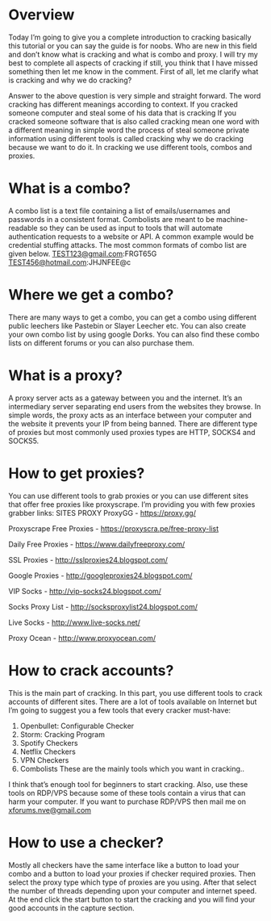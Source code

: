 # Overview

Today I’m going to give you a complete introduction to cracking basically this tutorial or you can say the guide is for noobs. Who are new in this field and don’t know what is cracking and what is combo and proxy. I will try my best to complete all aspects of cracking if still, you think that I have missed something then let me know in the comment. First of all, let me clarify what is cracking and why we do cracking?

Answer to the above question is very simple and straight forward. The word cracking has different meanings according to context. If you cracked someone computer and steal some of his data that is cracking If you cracked someone software that is also called cracking mean one word with a different meaning in simple word the process of steal someone private information using different tools is called cracking why we do cracking because we want to do it. In cracking we use different tools, combos and proxies.

# What is a combo?

A combo list is a text file containing a list of emails/usernames and passwords in a consistent format. Combolists are meant to be machine-readable so they can be used as input to tools that will automate authentication requests to a website or API. A common example would be credential stuffing attacks. The most common formats of combo list are given below.
TEST123@gmail.com:FRGT65G
TEST456@hotmail.com:JHJNFEE@c

# Where we get a combo?

There are many ways to get a combo, you can get a combo using different public leechers like Pastebin or Slayer Leecher etc. You can also create your own combo list by using google Dorks.
You can also find these combo lists on different forums or you can also purchase them.

# What is a proxy?

A proxy server acts as a gateway between you and the internet. It’s an intermediary server separating end users from the websites they browse. In simple words, the proxy acts as an interface between your computer and the website it prevents your IP from being banned. There are different type of proxies but most commonly used proxies types are HTTP, SOCKS4 and SOCKS5.

# How to get proxies?

You can use different tools to grab proxies or you can use different sites that offer free proxies like proxyscrape. I’m providing you with few proxies grabber links:
SITES PROXY
ProxyGG - https://proxy.gg/

Proxyscrape Free Proxies - https://proxyscra.pe/free-proxy-list

Daily Free Proxies - https://www.dailyfreeproxy.com/

SSL Proxies - http://sslproxies24.blogspot.com/

Google Proxies - http://googleproxies24.blogspot.com/

VIP Socks - http://vip-socks24.blogspot.com/

Socks Proxy List - http://socksproxylist24.blogspot.com/

Live Socks - http://www.live-socks.net/

Proxy Ocean - http://www.proxyocean.com/

# How to crack accounts?

This is the main part of cracking. In this part, you use different tools to crack accounts of different sites. There are a lot of tools available on Internet but I’m going to suggest you a few tools that every cracker must-have:
1. Openbullet: Configurable Checker
2. Storm: Cracking Program
3. Spotify Checkers
4. Netflix Checkers
5. VPN Checkers
6. Combolists
 These are the mainly tools which you want in cracking..

I think that’s enough tool for beginners to start cracking. Also, use these tools on RDP/VPS because some of these tools contain a virus that can harm your computer. If you want to purchase RDP/VPS then mail me on xforums.nve@gmail.com

# How to use a checker?

Mostly all checkers have the same interface like a button to load your combo and a button to load your proxies if checker required proxies. Then select the proxy type which type of proxies are you using. After that select the number of threads depending upon your computer and internet speed. At the end click the start button to start the cracking and you will find your good accounts in the capture section.
